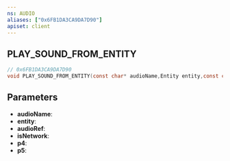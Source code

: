 ```yaml
---
ns: AUDIO
aliases: ["0x6FB1DA3CA9DA7D90"]
apiset: client
---
```

## PLAY_SOUND_FROM_ENTITY

```c
// 0x6FB1DA3CA9DA7D90
void PLAY_SOUND_FROM_ENTITY(const char* audioName,Entity entity,const char* audioRef,BOOL isNetwork,Any p4,Any p5);
```


## Parameters
* **audioName**:
* **entity**:
* **audioRef**:
* **isNetwork**:
* **p4**:
* **p5**:



